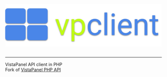 <center><img src="Untitled drawing (2).png"></center>
<br>
<hr>
VistaPanel API client in PHP
<br>
Fork of <a href="https://github.com/oddmario/vistapanel-php-api"> VistaPanel PHP API </a>
